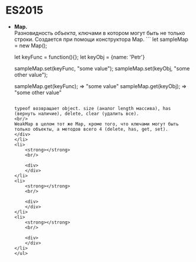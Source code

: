 <h1>
ES2015
</h1>

<ul>
<li>
<strong>Map.</strong>
<br/>

<div>
Разновидность <em>объекта</em>, ключами в котором могут быть не только строки. Создается при помощи конструктора Map.
```
let sampleMap = new Map();

let keyFunc = function(){};
let keyObj = {name: 'Petr'}

sampleMap.set(keyFunc, "some value");
sampleMap.set(keyObj, "some other value");

sampleMap.get(keyFunc); => "some value"
sampleMap.get(keyObj); => "some other value"
```

typeof возвращает object. size (аналог length массива), has (вернуть наличие), delete, clear (удалить все).
<br/>
WeakMap в целом тот же Map, кроме того, что ключами могут быть только объекты, a методов всего 4 (delete, has, get, set).
</div>
</li>
<li>
    <strong></strong>
    <br/>

    <div>
    </div>
</li>
<li>
    <strong></strong>
    <br/>

    <div>
    </div>
</li>
<li>
    <strong></strong>
    <br/>

    <div>
    </div>
</li>
</ul>